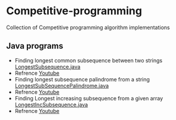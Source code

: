 # Competitive-programming
Collection of Competitive programming algorithm implementations

## Java programs
* Finding longest common subsequence between two strings [LongestSubsequence.java](./src/practice/LongestSubsequence.java)
 * Refrence [Youtube](https://www.youtube.com/watch?v=NnD96abizww)
* Finding longest subsequence palindrome from a string [LongestSubSequencePalindrome.java](./src/practice/LongestSubSequencePalindrome.java	)
 * Refrence [Youtube](https://www.youtube.com/watch?v=_nCsPn7_OgI)
* Finding Longest increasing subsequence from a given array [LongestIncSubsequence.java](./src/practice/LongestIncSubsequence.java)
 * Refrence [Youtube](https://www.youtube.com/watch?v=CE2b_-XfVDk)
